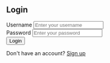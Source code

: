 <!DOCTYPE html>
<html lang="en">
<head>
    <meta charset="UTF-8">
    <meta name="viewport" content="width=device-width, initial-scale=1.0">
    <title>Login Page</title>
    <link rel="stylesheet" href="style.css">
</head>
<body>
    <div class="login-container">
        <h2>Login</h2>
        <form action="#" method="POST" class="login-form">
            <div class="input-group">
                <label for="username">Username</label>
                <input type="text" id="username" name="username" placeholder="Enter your username" required>
            </div>
            <div class="input-group">
                <label for="password">Password</label>
                <input type="password" id="password" name="password" placeholder="Enter your password" required>
            </div>
            <div class="input-group">
                <button type="submit" class="btn">Login</button>
            </div>
        </form>
        <div class="signup-link">
            <p>Don't have an account? <a href="#">Sign up</a></p>
        </div>
    </div>
</body>
</html>
